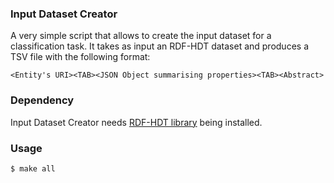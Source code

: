 ### Input Dataset Creator

A very simple script that allows to create the input dataset for a classification task.
It takes as input an RDF-HDT dataset and produces a TSV file with the following format:

```
<Entity's URI><TAB><JSON Object summarising properties><TAB><Abstract>
```

### Dependency

Input Dataset Creator needs [RDF-HDT library](https://github.com/rdfhdt/hdt-cpp) being installed.

### Usage
```
$ make all

```
